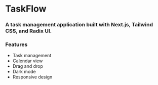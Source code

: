 # TaskFlow

### A task management application built with Next.js, Tailwind CSS, and Radix UI.
### Features
- Task management
- Calendar view
- Drag and drop
- Dark mode
- Responsive design


